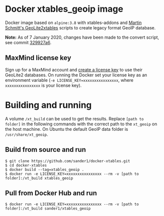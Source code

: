 # Docker xtables_geoip image

Docker image based on `alpine:3.8` with xtables-addons and [Martin Schmitt's GeoLite2xtables][1] scripts to create legacy format GeoIP database.

__Note:__ As of 7 January 2020, changes have been made to the convert script, see commit [329927a6][2].

## MaxMind license key
Sign up for a MaxMind account and [create a license key][3] to use their GeoLite2 databases. On running the Docker set your license key as an environment variable (`-e LICENSE_KEY=xxxxxxxxxxxxxxxx`, where `xxxxxxxxxxxxxxxx` is your license key).

# Building and running
A volume `/xt_build` can be used to get the results. Replace `[path to folder]` in the following commands with the correct path to the `xt_geoip` on the host machine. On Ubuntu the default GeoIP data folder is `/usr/share/xt_geoip`.

## Build from source and run
```
$ git clone https://github.com/sander1/docker-xtables.git
$ cd docker-xtables
$ docker build --tag=xtables_geoip .
$ docker run -e LICENSE_KEY=xxxxxxxxxxxxxxxx --rm -v [path to folder]:/xt_build xtables_geoip
```

## Pull from Docker Hub and run
```
$ docker run -e LICENSE_KEY=xxxxxxxxxxxxxxxx --rm -v [path to folder]:/xt_build sander1/xtables_geoip
```

[1]: https://github.com/mschmitt/GeoLite2xtables
[2]: https://github.com/sander1/GeoLite2xtables/commit/329927a6b8d2a4f7581b0493c54fc48bc99ecf79
[3]: https://www.maxmind.com/en/accounts/current/license-key
